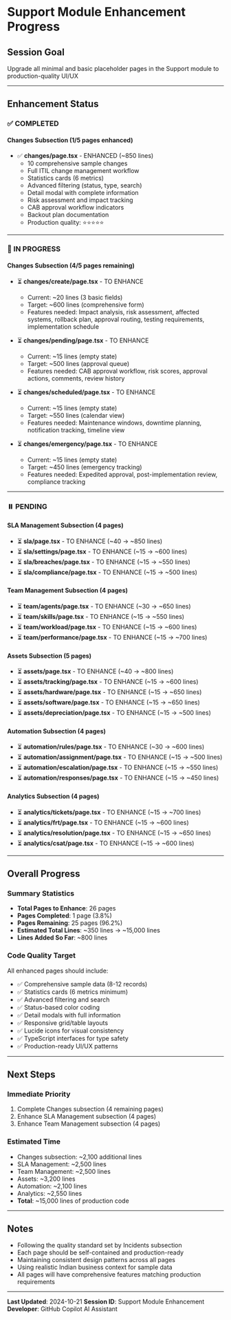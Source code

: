 # Support Module Enhancement Progress

## Session Goal
Upgrade all minimal and basic placeholder pages in the Support module to production-quality UI/UX

---

## Enhancement Status

### ✅ COMPLETED

#### Changes Subsection (1/5 pages enhanced)
- ✅ **changes/page.tsx** - ENHANCED (~850 lines)
  - 10 comprehensive sample changes
  - Full ITIL change management workflow
  - Statistics cards (6 metrics)
  - Advanced filtering (status, type, search)
  - Detail modal with complete information
  - Risk assessment and impact tracking
  - CAB approval workflow indicators
  - Backout plan documentation
  - Production quality: ⭐⭐⭐⭐⭐

---

### 🔄 IN PROGRESS

#### Changes Subsection (4/5 pages remaining)
- ⏳ **changes/create/page.tsx** - TO ENHANCE
  - Current: ~20 lines (3 basic fields)
  - Target: ~600 lines (comprehensive form)
  - Features needed: Impact analysis, risk assessment, affected systems, rollback plan, approval routing, testing requirements, implementation schedule

- ⏳ **changes/pending/page.tsx** - TO ENHANCE
  - Current: ~15 lines (empty state)
  - Target: ~500 lines (approval queue)
  - Features needed: CAB approval workflow, risk scores, approval actions, comments, review history

- ⏳ **changes/scheduled/page.tsx** - TO ENHANCE
  - Current: ~15 lines (empty state)
  - Target: ~550 lines (calendar view)
  - Features needed: Maintenance windows, downtime planning, notification tracking, timeline view

- ⏳ **changes/emergency/page.tsx** - TO ENHANCE
  - Current: ~15 lines (empty state)
  - Target: ~450 lines (emergency tracking)
  - Features needed: Expedited approval, post-implementation review, compliance tracking

---

### ⏸️ PENDING

#### SLA Management Subsection (4 pages)
- ⏳ **sla/page.tsx** - TO ENHANCE (~40 → ~850 lines)
- ⏳ **sla/settings/page.tsx** - TO ENHANCE (~15 → ~600 lines)
- ⏳ **sla/breaches/page.tsx** - TO ENHANCE (~15 → ~550 lines)
- ⏳ **sla/compliance/page.tsx** - TO ENHANCE (~15 → ~500 lines)

#### Team Management Subsection (4 pages)
- ⏳ **team/agents/page.tsx** - TO ENHANCE (~30 → ~650 lines)
- ⏳ **team/skills/page.tsx** - TO ENHANCE (~15 → ~550 lines)
- ⏳ **team/workload/page.tsx** - TO ENHANCE (~15 → ~600 lines)
- ⏳ **team/performance/page.tsx** - TO ENHANCE (~15 → ~700 lines)

#### Assets Subsection (5 pages)
- ⏳ **assets/page.tsx** - TO ENHANCE (~40 → ~800 lines)
- ⏳ **assets/tracking/page.tsx** - TO ENHANCE (~15 → ~600 lines)
- ⏳ **assets/hardware/page.tsx** - TO ENHANCE (~15 → ~650 lines)
- ⏳ **assets/software/page.tsx** - TO ENHANCE (~15 → ~650 lines)
- ⏳ **assets/depreciation/page.tsx** - TO ENHANCE (~15 → ~500 lines)

#### Automation Subsection (4 pages)
- ⏳ **automation/rules/page.tsx** - TO ENHANCE (~30 → ~600 lines)
- ⏳ **automation/assignment/page.tsx** - TO ENHANCE (~15 → ~500 lines)
- ⏳ **automation/escalation/page.tsx** - TO ENHANCE (~15 → ~550 lines)
- ⏳ **automation/responses/page.tsx** - TO ENHANCE (~15 → ~450 lines)

#### Analytics Subsection (4 pages)
- ⏳ **analytics/tickets/page.tsx** - TO ENHANCE (~15 → ~700 lines)
- ⏳ **analytics/frt/page.tsx** - TO ENHANCE (~15 → ~600 lines)
- ⏳ **analytics/resolution/page.tsx** - TO ENHANCE (~15 → ~650 lines)
- ⏳ **analytics/csat/page.tsx** - TO ENHANCE (~15 → ~600 lines)

---

## Overall Progress

### Summary Statistics
- **Total Pages to Enhance**: 26 pages
- **Pages Completed**: 1 page (3.8%)
- **Pages Remaining**: 25 pages (96.2%)
- **Estimated Total Lines**: ~350 lines → ~15,000 lines
- **Lines Added So Far**: ~800 lines

### Code Quality Target
All enhanced pages should include:
- ✅ Comprehensive sample data (8-12 records)
- ✅ Statistics cards (6 metrics minimum)
- ✅ Advanced filtering and search
- ✅ Status-based color coding
- ✅ Detail modals with full information
- ✅ Responsive grid/table layouts
- ✅ Lucide icons for visual consistency
- ✅ TypeScript interfaces for type safety
- ✅ Production-ready UI/UX patterns

---

## Next Steps

### Immediate Priority
1. Complete Changes subsection (4 remaining pages)
2. Enhance SLA Management subsection (4 pages)
3. Enhance Team Management subsection (4 pages)

### Estimated Time
- Changes subsection: ~2,100 additional lines
- SLA Management: ~2,500 lines
- Team Management: ~2,500 lines
- Assets: ~3,200 lines
- Automation: ~2,100 lines
- Analytics: ~2,550 lines
- **Total**: ~15,000 lines of production code

---

## Notes
- Following the quality standard set by Incidents subsection
- Each page should be self-contained and production-ready
- Maintaining consistent design patterns across all pages
- Using realistic Indian business context for sample data
- All pages will have comprehensive features matching production requirements

---

**Last Updated**: 2024-10-21
**Session ID**: Support Module Enhancement
**Developer**: GitHub Copilot AI Assistant
